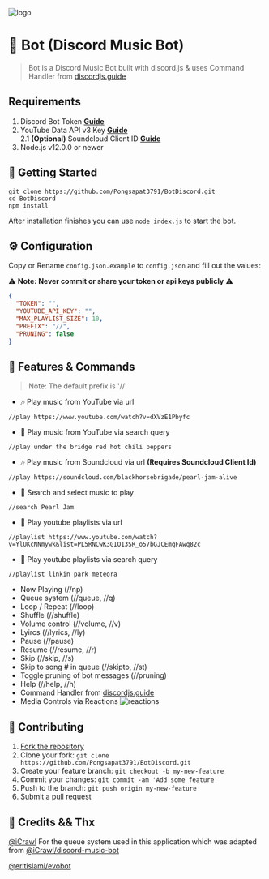 ![logo](https://repository-images.githubusercontent.com/Error)

# 🤖 Bot (Discord Music Bot)
> Bot is a Discord Music Bot built with discord.js & uses Command Handler from [discordjs.guide](https://discordjs.guide)

## Requirements

1. Discord Bot Token **[Guide](https://discordjs.guide/preparations/setting-up-a-bot-application.html#creating-your-bot)**
2. YouTube Data API v3 Key **[Guide](https://developers.google.com/youtube/v3/getting-started)**  
2.1 **(Optional)** Soundcloud Client ID **[Guide](https://github.com/zackradisic/node-soundcloud-downloader#client-id)**
3. Node.js v12.0.0 or newer

## 🚀 Getting Started

```
git clone https://github.com/Pongsapat3791/BotDiscord.git
cd BotDiscord
npm install
```

After installation finishes you can use `node index.js` to start the bot.

## ⚙️ Configuration

Copy or Rename `config.json.example` to `config.json` and fill out the values:

⚠️ **Note: Never commit or share your token or api keys publicly** ⚠️

```json
{
  "TOKEN": "",
  "YOUTUBE_API_KEY": "",
  "MAX_PLAYLIST_SIZE": 10,
  "PREFIX": "//",
  "PRUNING": false
}
```

## 📝 Features & Commands

> Note: The default prefix is '//'

* 🎶 Play music from YouTube via url

`//play https://www.youtube.com/watch?v=dXVzE1Pbyfc`

* 🔎 Play music from YouTube via search query

`//play under the bridge red hot chili peppers`

* 🎶 Play music from Soundcloud via url **(Requires Soundcloud Client Id)**

`//play https://soundcloud.com/blackhorsebrigade/pearl-jam-alive`

* 🔎 Search and select music to play

`//search Pearl Jam`

* 📃 Play youtube playlists via url

`//playlist https://www.youtube.com/watch?v=YlUKcNNmywk&list=PL5RNCwK3GIO13SR_o57bGJCEmqFAwq82c`

* 🔎 Play youtube playlists via search query

`//playlist linkin park meteora`
* Now Playing (//np)
* Queue system (//queue, //q)
* Loop / Repeat (//loop)
* Shuffle (//shuffle)
* Volume control (//volume, //v)
* Lyircs (//lyrics, //ly)
* Pause (//pause)
* Resume (//resume, //r)
* Skip (//skip, //s)
* Skip to song # in queue (//skipto, //st)
* Toggle pruning of bot messages (//pruning)
* Help (//help, //h)
* Command Handler from [discordjs.guide](https://discordjs.guide/)
* Media Controls via Reactions
![reactions](https://i.imgur.com/j7CevsH.png)

## 🤝 Contributing

1. [Fork the repository](https://github.com/Pongsapat3791/BotDiscord/fork)
2. Clone your fork: `git clone https://github.com/Pongsapat3791/BotDiscord.git`
3. Create your feature branch: `git checkout -b my-new-feature`
4. Commit your changes: `git commit -am 'Add some feature'`
5. Push to the branch: `git push origin my-new-feature`
6. Submit a pull request

## 📝 Credits && Thx

[@iCrawl](https://github.com/iCrawl) For the queue system used in this application which was adapted from [@iCrawl/discord-music-bot](https://github.com/iCrawl/discord-music-bot)

[@eritislami/evobot](https://github.com/eritislami/evobot)
